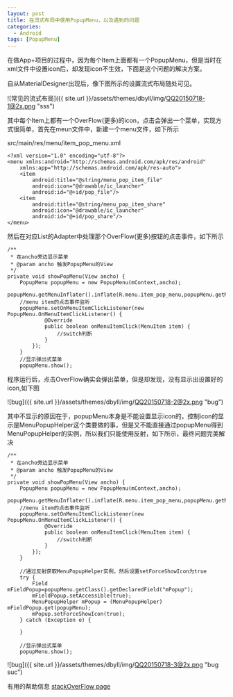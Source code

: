 ```yaml
---
layout: post
title: 在流式布局中使用PopupMenu，以及遇到的问题
categories:
  - Android
tags: [PopupMenu]
---
```

在做App+项目的过程中，因为每个Item上面都有一个PopupMenu，但是当时在xml文件中设置icon后，却发现icon不生效，下面是这个问题的解决方案。

自从MaterialDesigner出现后，像下图所示的设置流式布局随处可见。
  
  

![常见的流式布局]({{ site.url }}/assets/themes/dbyll/img/QQ20150718-1@2x.png "sss")
  

其中每个Item上都有一个OverFlow(更多)的icon，点击会弹出一个菜单，实现方式很简单，首先在meun文件中，新建一个menu文件，如下所示

src/main/res/menu/item_pop_menu.xml

    <?xml version="1.0" encoding="utf-8"?>
    <menu xmlns:android="http://schemas.android.com/apk/res/android"
        xmlns:app="http://schemas.android.com/apk/res-auto">
        <item
            android:title="@string/menu_pop_item_file"
            android:icon="@drawable/ic_launcher"
            android:id="@+id/pop_file"/>
        <item
            android:title="@string/menu_pop_item_share"
            android:icon="@drawable/ic_launcher"
            android:id="@+id/pop_share"/>
    </menu>                                                                    

  

然后在对应List的Adapter中处理那个OverFlow(更多)按钮的点击事件，如下所示
  

    /**
     * 在ancho旁边显示菜单
     * @param ancho 触发PopupMenu的View 
     */ 
    private void showPopMenu(View ancho) {  
        PopupMenu popupMenu = new PopupMenu(mContext,ancho);
        popupMenu.getMenuInflater().inflate(R.menu.item_pop_menu,popupMenu.getMenu());
        //menu item的点击事件监听
        popupMenu.setOnMenuItemClickListener(new PopupMenu.OnMenuItemClickListener() {
                @Override
                public boolean onMenuItemClick(MenuItem item) {
                    //switch判断 
                }
            });
        }
        //显示弹出式菜单
        popupMenu.show();
  

程序运行后，点击OverFlow确实会弹出菜单，但是却发现，没有显示出设置好的icon,如下图
  

![bug]({{ site.url }}/assets/themes/dbyll/img/QQ20150718-2@2x.png "bug")
  

其中不显示的原因在于，popupMenu本身是不能设置显示icon的，控制icon的显示是MenuPopupHelper这个类要做的事，但是又不能直接通过popupMenu得到MenuPopupHelper的实例，所以我们只能使用反射，如下所示，最终问题完美解决
  

    /**
     * 在ancho旁边显示菜单
     * @param ancho 触发PopupMenu的View 
     */ 
    private void showPopMenu(View ancho) {  
        PopupMenu popupMenu = new PopupMenu(mContext,ancho);
        popupMenu.getMenuInflater().inflate(R.menu.item_pop_menu,popupMenu.getMenu());
        //menu item的点击事件监听
        popupMenu.setOnMenuItemClickListener(new PopupMenu.OnMenuItemClickListener() {
                @Override
                public boolean onMenuItemClick(MenuItem item) {
                    //switch判断 
                }
            });
        }
        
        //通过反射获取MenuPopupHelper实例，然后设置setForceShowIcon为true
        try {
            Field mFieldPopup=popupMenu.getClass().getDeclaredField("mPopup");
            mFieldPopup.setAccessible(true);
            MenuPopupHelper mPopup = (MenuPopupHelper) mFieldPopup.get(popupMenu);
            mPopup.setForceShowIcon(true);
        } catch (Exception e) {
            
        }
        
        //显示弹出式菜单
        popupMenu.show();
  

![bug]({{ site.url }}/assets/themes/dbyll/img/QQ20150718-3@2x.png "bug suc")
  
  





            
有用的帮助信息
[stackOverFlow page](http://stackoverflow.com/questions/6805756/is-it-possible-to-display-icons-in-a-popupmenu/31490355#31490355)









